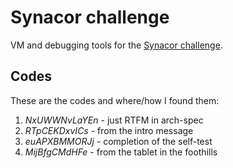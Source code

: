# Synacor challenge

VM and debugging tools for the [Synacor challenge](https://challenge.synacor.com/).

## Codes

These are the codes and where/how I found them:

1. *NxUWWNvLaYEn* - just RTFM in arch-spec
2. *RTpCEKDxvICs* - from the intro message
3. *euAPXBMMORJj* - completion of the self-test
4. *MijBfgCMdHFe* - from the tablet in the foothills
